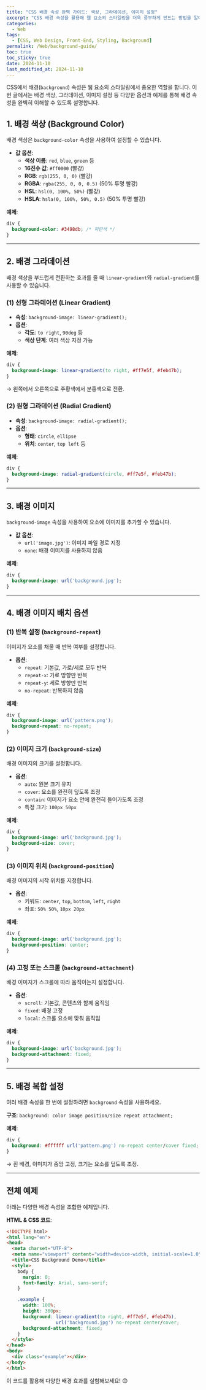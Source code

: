 ```yaml
---
title: "CSS 배경 속성 완벽 가이드: 색상, 그라데이션, 이미지 설정"
excerpt: "CSS 배경 속성을 활용해 웹 요소의 스타일링을 더욱 풍부하게 만드는 방법을 알아봅니다. 배경 색상, 그라데이션, 이미지 배치 및 반복 설정 등을 다룹니다."
categories:
  - Web
tags:
  - [CSS, Web Design, Front-End, Styling, Background]
permalink: /Web/background-guide/
toc: true
toc_sticky: true
date: 2024-11-10
last_modified_at: 2024-11-10
---
```


CSS에서 배경(`background`) 속성은 웹 요소의 스타일링에서 중요한 역할을 합니다. 이번 글에서는 배경 색상, 그라데이션, 이미지 설정 등 다양한 옵션과 예제를 통해 배경 속성을 완벽히 이해할 수 있도록 설명합니다.

## 1. 배경 색상 (Background Color)

배경 색상은 `background-color` 속성을 사용하여 설정할 수 있습니다.

- **값 옵션**:
  - **색상 이름**: `red`, `blue`, `green` 등
  - **16진수 값**: `#ff0000` (빨강)
  - **RGB**: `rgb(255, 0, 0)` (빨강)
  - **RGBA**: `rgba(255, 0, 0, 0.5)` (50% 투명 빨강)
  - **HSL**: `hsl(0, 100%, 50%)` (빨강)
  - **HSLA**: `hsla(0, 100%, 50%, 0.5)` (50% 투명 빨강)

**예제**:
``` css
div {
  background-color: #3498db; /* 파란색 */
}
```

---

## 2. 배경 그라데이션

배경 색상을 부드럽게 전환하는 효과를 줄 때 `linear-gradient`와 `radial-gradient`를 사용할 수 있습니다.

### (1) 선형 그라데이션 (Linear Gradient)

- **속성**: `background-image: linear-gradient();`
- **옵션**:
  - **각도**: `to right`, `90deg` 등
  - **색상 단계**: 여러 색상 지정 가능

**예제**:
``` css
div {
  background-image: linear-gradient(to right, #ff7e5f, #feb47b);
}
```
→ 왼쪽에서 오른쪽으로 주황색에서 분홍색으로 전환.

### (2) 원형 그라데이션 (Radial Gradient)

- **속성**: `background-image: radial-gradient();`
- **옵션**:
  - **형태**: `circle`, `ellipse`
  - **위치**: `center`, `top left` 등

**예제**:
``` css
div {
  background-image: radial-gradient(circle, #ff7e5f, #feb47b);
}
```

---

## 3. 배경 이미지

`background-image` 속성을 사용하여 요소에 이미지를 추가할 수 있습니다.

- **값 옵션**:
  - `url('image.jpg')`: 이미지 파일 경로 지정
  - `none`: 배경 이미지를 사용하지 않음

**예제**:
``` css
div {
  background-image: url('background.jpg');
}
```

---

## 4. 배경 이미지 배치 옵션

### (1) 반복 설정 (`background-repeat`)
이미지가 요소를 채울 때 반복 여부를 설정합니다.

- **옵션**:
  - `repeat`: 기본값, 가로/세로 모두 반복
  - `repeat-x`: 가로 방향만 반복
  - `repeat-y`: 세로 방향만 반복
  - `no-repeat`: 반복하지 않음

**예제**:
``` css
div {
  background-image: url('pattern.png');
  background-repeat: no-repeat;
}
```

### (2) 이미지 크기 (`background-size`)
배경 이미지의 크기를 설정합니다.

- **옵션**:
  - `auto`: 원본 크기 유지
  - `cover`: 요소를 완전히 덮도록 조정
  - `contain`: 이미지가 요소 안에 완전히 들어가도록 조정
  - 특정 크기: `100px 50px`

**예제**:
``` css
div {
  background-image: url('background.jpg');
  background-size: cover;
}
```

### (3) 이미지 위치 (`background-position`)
배경 이미지의 시작 위치를 지정합니다.

- **옵션**:
  - 키워드: `center`, `top`, `bottom`, `left`, `right`
  - 좌표: `50% 50%`, `10px 20px`

**예제**:
``` css
div {
  background-image: url('background.jpg');
  background-position: center;
}
```

### (4) 고정 또는 스크롤 (`background-attachment`)
배경 이미지가 스크롤에 따라 움직이는지 설정합니다.

- **옵션**:
  - `scroll`: 기본값, 콘텐츠와 함께 움직임
  - `fixed`: 배경 고정
  - `local`: 스크롤 요소에 맞춰 움직임

**예제**:
``` css
div {
  background-image: url('background.jpg');
  background-attachment: fixed;
}
```

---

## 5. 배경 복합 설정

여러 배경 속성을 한 번에 설정하려면 `background` 속성을 사용하세요.

**구조**:
`background: color image position/size repeat attachment;`

**예제**:
``` css
div {
  background: #ffffff url('pattern.png') no-repeat center/cover fixed;
}
```
→ 흰 배경, 이미지가 중앙 고정, 크기는 요소를 덮도록 조정.

---

## 전체 예제

아래는 다양한 배경 속성을 조합한 예제입니다.

**HTML & CSS 코드**:
``` html
<!DOCTYPE html>
<html lang="en">
<head>
  <meta charset="UTF-8">
  <meta name="viewport" content="width=device-width, initial-scale=1.0">
  <title>CSS Background Demo</title>
  <style>
    body {
      margin: 0;
      font-family: Arial, sans-serif;
    }

    .example {
      width: 100%;
      height: 300px;
      background: linear-gradient(to right, #ff7e5f, #feb47b), 
                  url('background.jpg') no-repeat center/cover;
      background-attachment: fixed;
    }
  </style>
</head>
<body>
  <div class="example"></div>
</body>
</html>
```
이 코드를 활용해 다양한 배경 효과를 실험해보세요! 😊
